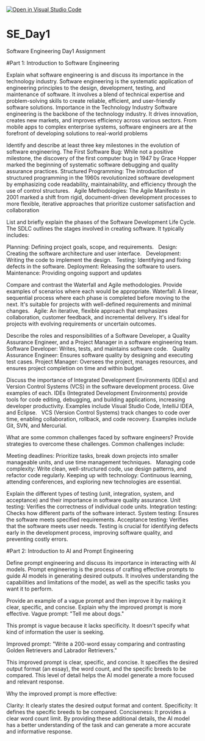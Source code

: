 [![Open in Visual Studio Code](https://classroom.github.com/assets/open-in-vscode-2e0aaae1b6195c2367325f4f02e2d04e9abb55f0b24a779b69b11b9e10269abc.svg)](https://classroom.github.com/online_ide?assignment_repo_id=15574452&assignment_repo_type=AssignmentRepo)
# SE_Day1
Software Engineering Day1 Assignment

#Part 1: Introduction to Software Engineering

Explain what software engineering is and discuss its importance in the technology industry.
Software engineering is the systematic application of engineering principles to the design, development, testing, and maintenance of software. It involves a blend of technical expertise and problem-solving skills to create reliable, efficient, and user-friendly software solutions.
Importance in the Technology Industry
Software engineering is the backbone of the technology industry. It drives innovation, creates new markets, and improves efficiency across various sectors. From mobile apps to complex enterprise systems, software engineers are at the forefront of developing solutions to real-world problems


Identify and describe at least three key milestones in the evolution of software engineering.
The First Software Bug: While not a positive milestone, the discovery of the first computer bug in 1947 by Grace Hopper marked the beginning of systematic software debugging and quality assurance practices.
Structured Programming: The introduction of structured programming in the 1960s revolutionized software development by emphasizing code readability, maintainability, and efficiency through the use of control structures.   
Agile Methodologies: The Agile Manifesto in 2001 marked a shift from rigid, document-driven development processes to more flexible, iterative approaches that prioritize customer satisfaction and collaboration


List and briefly explain the phases of the Software Development Life Cycle.
The SDLC outlines the stages involved in creating software. It typically includes:   

Planning: Defining project goals, scope, and requirements.   
Design: Creating the software architecture and user interface.   
Development: Writing the code to implement the design.   
Testing: Identifying and fixing defects in the software.
Deployment: Releasing the software to users.   
Maintenance: Providing ongoing support and updates


Compare and contrast the Waterfall and Agile methodologies. Provide examples of scenarios where each would be appropriate.
Waterfall: A linear, sequential process where each phase is completed before moving to the next. It's suitable for projects with well-defined requirements and minimal changes.   
Agile: An iterative, flexible approach that emphasizes collaboration, customer feedback, and incremental delivery. It's ideal for projects with evolving requirements or uncertain outcomes.


Describe the roles and responsibilities of a Software Developer, a Quality Assurance Engineer, and a Project Manager in a software engineering team.
Software Developer: Writes, tests, and maintains software code.   
Quality Assurance Engineer: Ensures software quality by designing and executing test cases.
Project Manager: Oversees the project, manages resources, and ensures project completion on time and within budget.


Discuss the importance of Integrated Development Environments (IDEs) and Version Control Systems (VCS) in the software development process. Give examples of each.
IDEs (Integrated Development Environments) provide tools for code editing, debugging, and building applications, increasing developer productivity. Examples include Visual Studio Code, IntelliJ IDEA, and Eclipse.   
VCS (Version Control Systems) track changes to code over time, enabling collaboration, rollback, and code recovery. Examples include Git, SVN, and Mercurial.


What are some common challenges faced by software engineers? Provide strategies to overcome these challenges.
Common challenges include:

Meeting deadlines: Prioritize tasks, break down projects into smaller manageable units, and use time management techniques.   
Managing code complexity: Write clean, well-structured code, use design patterns, and refactor code regularly.
Keeping up with technology: Continuous learning, attending conferences, and exploring new technologies are essential.


Explain the different types of testing (unit, integration, system, and acceptance) and their importance in software quality assurance.
Unit testing: Verifies the correctness of individual code units.
Integration testing: Checks how different parts of the software interact.
System testing: Ensures the software meets specified requirements.
Acceptance testing: Verifies that the software meets user needs.
Testing is crucial for identifying defects early in the development process, improving software quality, and preventing costly errors.


#Part 2: Introduction to AI and Prompt Engineering


Define prompt engineering and discuss its importance in interacting with AI models.
Prompt engineering is the process of crafting effective prompts to guide AI models in generating desired outputs. It involves understanding the capabilities and limitations of the model, as well as the specific tasks you want it to perform.


Provide an example of a vague prompt and then improve it by making it clear, specific, and concise. Explain why the improved prompt is more effective.
Vague prompt: "Tell me about dogs."

This prompt is vague because it lacks specificity. It doesn't specify what kind of information the user is seeking.

Improved prompt: "Write a 200-word essay comparing and contrasting Golden Retrievers and Labrador Retrievers."

This improved prompt is clear, specific, and concise. It specifies the desired output format (an essay), the word count, and the specific breeds to be compared. This level of detail helps the AI model generate a more focused and relevant response.

Why the improved prompt is more effective:

Clarity: It clearly states the desired output format and content.
Specificity: It defines the specific breeds to be compared.
Conciseness: It provides a clear word count limit.
By providing these additional details, the AI model has a better understanding of the task and can generate a more accurate and informative response.
